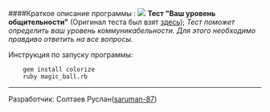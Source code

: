 ####Краткое описание программы :
![](http://tenantsportal.ru/mega/css/images/Test-paper.png)
**Тест "Ваш уровень общительности"** (Оригинал теста был взят [здесь](http://syntone.ru/psytesty/vash-uroven-obshhitelnosti/));
*Тест поможет определить ваш уровень коммуникабельности.*
*Для этого необходимо правдиво ответить на все  вопросы.*

Инструкция по запуску программы:

	    gem install colorize
        ruby magic_ball.rb


----------
Разработчик: Солтаев Руслан([saruman-87](https://github.com/saruman-87))
